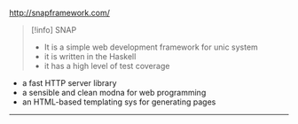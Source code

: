 http://snapframework.com/







>[!info] SNAP
>-  It is a simple web development framework for unic system
>- it is written in the Haskell
>- it has a high level of test coverage

- a fast HTTP server library
- a sensible and clean modna for web programming
- an HTML-based templating sys for generating pages

----











